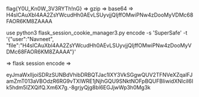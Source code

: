 flag{Y0U_Kn0W_3V3RYTh!nG} => gzip => base64 => H4sICAuXbl4AA2ZsYWcudHh0AEvLSUyvjjQIjffOMwiPNw4zDooMyVDMc68FAOR6KM8ZAAAA

use python3 flask_session_cookie_manager3.py encode -s 'SuperSafe' -t '{"user":"Navneet", "file":"H4sICAuXbl4AA2ZsYWcudHh0AEvLSUyvjjQIjffOMwiPNw4zDooMyVDMc68FAOR6KM8ZAAAA"}'

=> flask session encode =>

eyJmaWxlIjoiSDRzSUNBdVhibDRBQTJac1lXY3VkSGgwQUV2TFNVeXZqalFJamZmT013aVBOdzR6RG9vTXlWRE1jNjhGQU9SNktNOFpBQUFBIiwidXNlciI6Ik5hdm5lZXQifQ.Xm6X7g.-8grjyQjg8bl6EGJjwWp3h0Mg3k